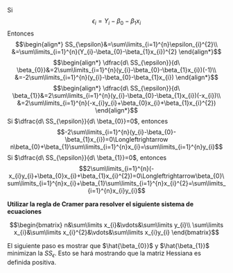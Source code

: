 
Si $$\epsilon_{i}=Y_{i}-\beta_{0}-\beta_{1}x_{i}$$
Entonces $$\begin{align*} SS_{\epsilon}&=\sum\limits_{i=1}^{n}\epsilon_{i}^{2}\\ &=\sum\limits_{i=1}^{n}(Y_{i}-\beta_{0}-\beta_{1}x_{i})^{2} \end{align*}$$
$$\begin{align*} \dfrac{d\ SS_{\epsilon}}{d\ \beta_{0}}&=2\sum\limits_{i=1}^{n}(y_{i}-\beta_{0}-\beta_{1}x_{i})(-1)\\ &=-2\sum\limits_{i=1}^{n}(y_{i}-\beta_{0}-\beta_{1}x_{i}) \end{align*}$$
$$\begin{align*} \dfrac{d\ SS_{\epsilon}}{d\ \beta_{1}}&=2\sum\limits_{i=1}^{n}(y_{i}-\beta_{0}-\beta_{1}x_{i})(-x_{i})\\ &=2\sum\limits_{i=1}^{n}(-x_{i}y_{i}+\beta_{0}x_{i}+\beta_{1}x_{i}^{2}) \end{align*}$$
Si $\dfrac{d\ SS_{\epsilon}}{d\ \beta_{0}}=0$, entonces $$-2\sum\limits_{i=1}^{n}(y_{i}-\beta_{0}-\beta_{1}x_{i})=0\Longleftrightarrow n\beta_{0}+\beta_{1}\sum\limits_{i=1}^{n}x_{i}=\sum\limits_{i=1}^{n}y_{i}$$
Si $\dfrac{d\ SS_{\epsilon}}{d\ \beta_{1}}=0$, entonces $$2\sum\limits_{i=1}^{n}(-x_{i}y_{i}+\beta_{0}x_{i}+\beta_{1}x_{i}^{2})=0\Longleftrightarrow\beta_{0}\sum\limits_{i=1}^{n}x_{i}+\beta_{1}\sum\limits_{i=1}^{n}x_{i}^{2}=\sum\limits_{i=1}^{n}x_{i}y_{i}$$


**Utilizar la regla de Cramer para resolver el siguiente sistema de ecuaciones**

$$\begin{bmatrix} n&\sum\limits x_{i}&\vdots&\sum\limits y_{i}\\ \sum\limits x_{i}&\sum\limits x_{i}^{2}&\vdots&\sum\limits x_{i}y_{i} \end{bmatrix}$$


 El siguiente paso es mostrar que $\hat{\beta_{0}}$ y $\hat{\beta_{1}}$ minimizan la $SS_{\epsilon}$. Esto se hará mostrando que la matriz Hessiana es definida positiva.